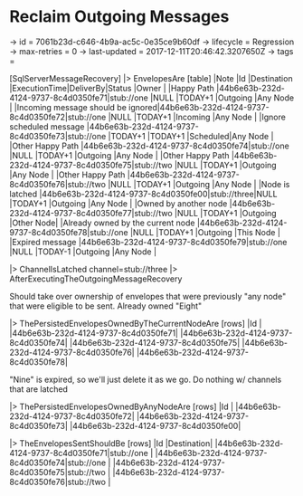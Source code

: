 # Reclaim Outgoing Messages

-> id = 7061b23d-c646-4b9a-ac5c-0e35ce9b60df
-> lifecycle = Regression
-> max-retries = 0
-> last-updated = 2017-12-11T20:46:42.3207650Z
-> tags =

[SqlServerMessageRecovery]
|> EnvelopesAre
    [table]
    |Note                              |Id                                  |Destination |ExecutionTime|DeliverBy|Status   |Owner     |
    |Happy Path                        |44b6e63b-232d-4124-9737-8c4d0350fe71|stub://one  |NULL         |TODAY+1  |Outgoing |Any Node  |
    |Incoming message should be ignored|44b6e63b-232d-4124-9737-8c4d0350fe72|stub://one  |NULL         |TODAY+1  |Incoming |Any Node  |
    |Ignore scheduled message          |44b6e63b-232d-4124-9737-8c4d0350fe73|stub://one  |TODAY+1      |TODAY+1  |Scheduled|Any Node  |
    |Other Happy Path                  |44b6e63b-232d-4124-9737-8c4d0350fe74|stub://one  |NULL         |TODAY+1  |Outgoing |Any Node  |
    |Other Happy Path                  |44b6e63b-232d-4124-9737-8c4d0350fe75|stub://two  |NULL         |TODAY+1  |Outgoing |Any Node  |
    |Other Happy Path                  |44b6e63b-232d-4124-9737-8c4d0350fe76|stub://two  |NULL         |TODAY+1  |Outgoing |Any Node  |
    |Node is latched                   |44b6e63b-232d-4124-9737-8c4d0350fe00|stub://three|NULL         |TODAY+1  |Outgoing |Any Node  |
    |Owned by another node             |44b6e63b-232d-4124-9737-8c4d0350fe77|stub://two  |NULL         |TODAY+1  |Outgoing |Other Node|
    |Already owned by the current node |44b6e63b-232d-4124-9737-8c4d0350fe78|stub://one  |NULL         |TODAY+1  |Outgoing |This Node |
    |Expired message                   |44b6e63b-232d-4124-9737-8c4d0350fe79|stub://one  |NULL         |TODAY-1  |Outgoing |Any Node  |

|> ChannelIsLatched channel=stub://three
|> AfterExecutingTheOutgoingMessageRecovery

Should take over ownership of envelopes that were previously "any node" that were eligible to be sent. Already owned "Eight"

|> ThePersistedEnvelopesOwnedByTheCurrentNodeAre
    [rows]
    |Id                                  |
    |44b6e63b-232d-4124-9737-8c4d0350fe71|
    |44b6e63b-232d-4124-9737-8c4d0350fe74|
    |44b6e63b-232d-4124-9737-8c4d0350fe75|
    |44b6e63b-232d-4124-9737-8c4d0350fe76|
    |44b6e63b-232d-4124-9737-8c4d0350fe78|


"Nine" is expired, so we'll just delete it as we go. Do nothing w/ channels that are latched

|> ThePersistedEnvelopesOwnedByAnyNodeAre
    [rows]
    |Id                                  |
    |44b6e63b-232d-4124-9737-8c4d0350fe72|
    |44b6e63b-232d-4124-9737-8c4d0350fe73|
    |44b6e63b-232d-4124-9737-8c4d0350fe00|

|> TheEnvelopesSentShouldBe
    [rows]
    |Id                                  |Destination|
    |44b6e63b-232d-4124-9737-8c4d0350fe71|stub://one |
    |44b6e63b-232d-4124-9737-8c4d0350fe74|stub://one |
    |44b6e63b-232d-4124-9737-8c4d0350fe75|stub://two |
    |44b6e63b-232d-4124-9737-8c4d0350fe76|stub://two |

~~~
